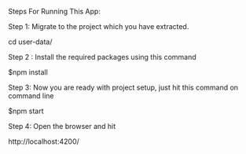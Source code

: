 Steps For Running This App:

Step 1:
Migrate to the project which you have extracted.

cd user-data/

Step 2 :
Install the required packages using this command

$npm install

Step 3:
Now you are ready with project setup, just hit this command on command line

$npm start

Step 4:
Open the browser and hit

http://localhost:4200/
